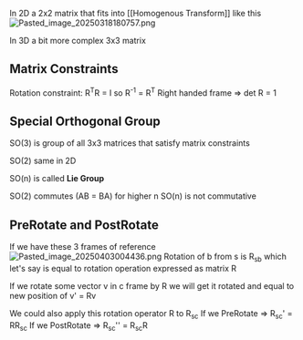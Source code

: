 In 2D a 2x2 matrix that fits into [[Homogenous Transform]] like this
![Pasted_image_20250318180757.png](pasted_image_20250318180757.png)

In 3D a bit more complex 3x3 matrix

## Matrix Constraints

Rotation constraint: R<sup>T</sup>R = I so R<sup>-1</sup> = R<sup>T</sup>
Right handed frame => det R = 1

## Special Orthogonal Group

SO(3) is group of all 3x3 matrices that satisfy matrix constraints

SO(2) same in 2D

SO(n) is called **Lie Group**

SO(2) commutes (AB = BA)
for higher n SO(n) is not commutative

## PreRotate and PostRotate

If we have these 3 frames of reference
![Pasted_image_20250403004436.png](pasted_image_20250403004436.png)
Rotation of b from s is R<sub>sb</sub> which let's say is equal to rotation operation expressed as matrix R

If we rotate some vector v in c frame by R we will get it rotated and equal to new position of
v' = Rv

We could also apply this rotation operator R to R<sub>sc</sub>
If we PreRotate => R<sub>sc</sub>' = RR<sub>sc</sub>
If we PostRotate => R<sub>sc</sub>'' = R<sub>sc</sub>R
